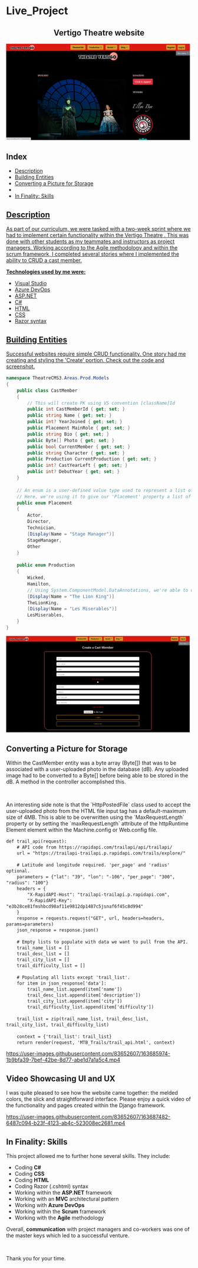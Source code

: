 # Live_Project

<h2 align="center">Vertigo Theatre website</h2>

![homepage.png](images/homepageVertigo.png)

<h2>Index</h2>
<ul>
  <li><a href="#intro">Description</a></li>
  <li><a href="#entities">Building Entities</a></li>
  <li><a href="#photostorage">Converting a Picture for Storage</a></li>
  <li><a href="#ux"></a></li>
  <li><a href="#skills">In Finality: Skills</li>
</ul>



<h2 id="intro">Description</h2>
<p>As part of our curriculum, we were tasked with a two-week sprint where we had to implement certain functionality within the Vertigo Theatre . This was done with other students as my teammates and instructors as project managers. Working according to the Agile methodology and within the scrum framework, I completed several stories where I implemented the ability to CRUD a cast member.</p>

<p><strong>Technologies used by me were:</strong></p>
<ul>
  <li>Visual Studio</li>
  <li>Azure DevOps</li>
  <li>ASP.NET</li>
  <li>C#</li>
  <li>HTML</li>
  <li>CSS</li>
  <li>Razor syntax</li>
</ul>

<h2 id="entities">Building Entities</h2>
<p>Successful websites require simple CRUD functionality. One story had me creating and styling the 'Create' portion. Check out the code and screenshot.</p>

```c#
namespace TheatreCMS3.Areas.Prod.Models
{
    public class CastMember
    {
        // This will create PK using VS convention [className]Id
        public int CastMemberId { get; set; }
        public string Name { get; set; }
        public int? YearJoined { get; set; }
        public Placement MainRole { get; set; }
        public string Bio { get; set; }
        public Byte[] Photo { get; set; }
        public bool CurrentMember { get; set; }
        public string Character { get; set; }
        public Production CurrentProduction { get; set; }
        public int? CastYearLeft { get; set; }
        public int? DebutYear { get; set; }
    }

    // An enum is a user-defined value type used to represent a list of named integer constants.
    // Here, we're using it to give our 'Placement' property a list of roles.
    public enum Placement
    {
        Actor,
        Director,
        Technician,
        [Display(Name = "Stage Manager")]
        StageManager,
        Other
    }

    public enum Production
    {
        Wicked,
        Hamilton,
        // Using System.ComponentModel.DataAnnotations, we're able to output a UI-friendly display name.
        [Display(Name = "The Lion King")]
        TheLionKing,
        [Display(Name = "Les Miserables")]
        LesMiserables,
    }
}
```

![scrapedData.png](images/createCastMember.png)


<h2 id="photostorage">Converting a Picture for Storage</h2>
<p>Within the CastMember entity was a byte array (Byte[]) that was to be associated with a user-uploaded photo in the database (dB). Any uploaded image had to be converted to a Byte[] before being able to be stored in the dB. A method in the controller accomplished this.</p>
<br>
<p>An interesting side note is that the `HttpPostedFile` class used to accept the user-uploaded photo from the HTML file input tag has a default-maximum size of 4MB. This is able to be overwritten using the `MaxRequestLength` property or by setting the `maxRequestLength` attribute of the httpRuntime Element element within the Machine.config or Web.config file.</p>

```
def trail_api(request):
    # API code from https://rapidapi.com/trailapi/api/trailapi/
    url = "https://trailapi-trailapi.p.rapidapi.com/trails/explore/"

    # Latitude and longitude required. 'per_page' and 'radius' optional.
    parameters = {"lat": "39", "lon": "-106", "per_page": "300", "radius": "100"}
    headers = {
        "X-RapidAPI-Host": "trailapi-trailapi.p.rapidapi.com",
        "X-RapidAPI-Key": "e3b28ce81fmshbcd98af11e9812dp1487c5jsnaf6f45c8d994"
    }
    response = requests.request("GET", url, headers=headers, params=parameters)
    json_response = response.json()

    # Empty lists to populate with data we want to pull from the API.
    trail_name_list = []
    trail_desc_list = []
    trail_city_list = []
    trail_difficulty_list = []

    # Populating all lists except 'trail_list'.
    for item in json_response['data']:
        trail_name_list.append(item['name'])
        trail_desc_list.append(item['description'])
        trail_city_list.append(item['city'])
        trail_difficulty_list.append(item['difficulty'])

    trail_list = zip(trail_name_list, trail_desc_list, trail_city_list, trail_difficulty_list)

    context = {'trail_list': trail_list}
    return render(request, 'MTB_Trails/trail_api.html', context)
```

https://user-images.githubusercontent.com/83652607/163685974-1b9bfa39-7bef-42be-8d77-abe1d7a1a5c4.mp4


<h2 id="ux">Video Showcasing UI and UX</h2>
<p>I was quite pleased to see how the website came together: the melded colors, the slick and straightforward interface. Please enjoy a quick video of the functionality and pages created within the Django framework.</p>

https://user-images.githubusercontent.com/83652607/163687482-6487c094-b23f-4123-ab4c-523008ec2681.mp4

<h2 id="skills">In Finality: Skills</h2>
<p>This project allowed me to further hone several skills. They include:</p>
<ul>
  <li>Coding <strong>C#</strong></li>
  <li>Coding <strong>CSS</strong></li>
  <li>Coding <strong>HTML</strong></li>
  <li>Coding Razor (.cshtml) syntax</li>
  <li>Working within the <strong>ASP.NET</strong> framework</li>
  <li>Working with an <strong>MVC</strong> architectural pattern</li>
  <li>Working with <strong>Azure DevOps</strong></li>
  <li>Working within the <strong>Scrum</strong> framework</li>
  <li>Working with the <strong>Agile</strong> methodology</li>
</ul>

<p>Overall, <strong>communication</strong> with project managers and co-workers was one of the master keys which led to a successful venture.</p>
<br>
<p>Thank you for your time.</p>




  
